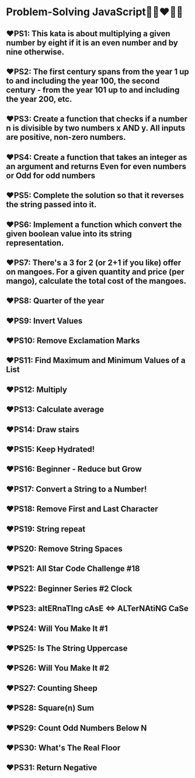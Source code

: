 # Problem-Solving JavaScript🧠👀❤️🙅‍♀️

<h2>❤️PS1: This kata is about multiplying a given number by eight if it is an even number and by nine otherwise.</h2>
</hr>

<h2>❤️PS2: The first century spans from the year 1 up to and including the year 100, the second century - from the year 101 up to and including the year 200, etc.</h2>
</hr>

<h2>❤️PS3: Create a function that checks if a number n is divisible by two numbers x AND y. All inputs are positive, non-zero numbers.</h2>
</hr>

<h2>❤️PS4: Create a function that takes an integer as an argument and returns Even for even numbers or Odd for odd numbers</h2>
</hr>

<h2>❤️PS5: Complete the solution so that it reverses the string passed into it.</h2>
</hr>

<h2>❤️PS6: Implement a function which convert the given boolean value into its string representation.</h2>
</hr>

<h2>❤️PS7: There's a 3 for 2 (or 2+1 if you like) offer on mangoes. For a given quantity and price (per mango), calculate the total cost of the mangoes.</h2>
</hr>

<h2>❤️PS8: Quarter of the year</h2>
</hr>

<h2>❤️PS9: Invert Values</h2>
</hr>

<h2>❤️PS10: Remove Exclamation Marks</h2>
</hr>

<h2>❤️PS11: Find Maximum and Minimum Values of a List</h2>
</hr>

<h2>❤️PS12: Multiply</h2>
</hr>

<h2>❤️PS13: Calculate average</h2>
</hr>

<h2>❤️PS14: Draw stairs </h2>
</hr>

<h2>❤️PS15: Keep Hydrated!</h2>
</hr>

<h2>❤️PS16: Beginner - Reduce but Grow </h2>
</hr>

<h2>❤️PS17: Convert a String to a Number!</h2>
</hr>

<h2>❤️PS18: Remove First and Last Character</h2>
</hr>

<h2>❤️PS19: String repeat</h2>
</hr>

<h2>❤️PS20: Remove String Spaces </h2>
</hr>

<h2>❤️PS21: All Star Code Challenge #18</h2>
</hr>

<h2>❤️PS22: Beginner Series #2 Clock</h2>
</hr>

<h2>❤️PS23: altERnaTIng cAsE <=> ALTerNAtiNG CaSe</h2>
</hr>

<h2>❤️PS24: Will You Make It #1</h2>
</hr>

<h2>❤️PS25:  Is The String Uppercase</h2>
</hr>

<h2>❤️PS26: Will You Make It #2</h2>
</hr>

<h2>❤️PS27: Counting Sheep</h2>
</hr>

<h2>❤️PS28: Square(n) Sum</h2>
</hr>

<h2>❤️PS29: Count Odd Numbers Below N</h2>
</hr>

<h2>❤️PS30: What's The Real Floor</h2>
</hr>

<h2>❤️PS31: Return Negative</h2>
</hr>



